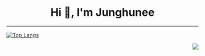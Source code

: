 <h1 align="center">Hi 👋, I'm Junghunee</h1>

---

[![Top Langs](https://github-readme-stats.vercel.app/api/top-langs/?username=huneeJung)](https://github.com/huneeJung/github-readme-stats)

<a href="https://solved.ac/cjswovkdnj12"><img align="right" src="http://mazassumnida.wtf/api/v2/generate_badge?boj=cjswovkdnj12&theme=dark"/></a>
